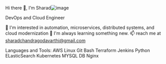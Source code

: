 Hi there 👋, I’m Sharad![image](https://user-images.githubusercontent.com/64432661/232253605-68482160-8437-43bd-98cd-32613496af97.png)

DevOps and Cloud Engineer

<!--
**Sharad-Chandra/Sharad-Chandra** is a ✨ _special_ ✨ repository because its `README.md` (this file) appears on your GitHub profile.

Here are some ideas to get you started:

- 🔭 I’m currently working on ...
- 🌱 I’m currently learning ...
- 👯 I’m looking to collaborate on ...
- 🤔 I’m looking for help with ...
- 💬 Ask me about ...
- 📫 How to reach me: ...
- 😄 Pronouns: ...
- ⚡ Fun fact: ...
-->
💞️ I'm interested in automation, microservices, distributed systems, and cloud modernization
🌱 I'm always learning something new.
📫 reach me at sharadchandragodavarthi@gmail.com

Languages and Tools:
AWS Linux Git Bash Terraform Jenkins Python ELasticSearch Kubernetes MYSQL DB Nginx
